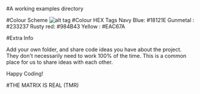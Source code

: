 #A working examples directory

#Colour Scheme
![alt tag](https://designschool.canva.com/wp-content/uploads/sites/2/cache/2016/01/Palette_11/Palette_11-662x382.jpg)
#Colour HEX Tags
Navy Blue: #18121E
Gunmetal : #233237
Rusty red: #984B43
Yellow   : #EAC67A

#Extra Info

Add your own folder, and share code ideas you have about the project.
They don't necessarily need to work 100% of the time. This is a common 
place for us to share ideas with each other.

Happy Coding!

#THE MATRIX IS REAL (TMR)
